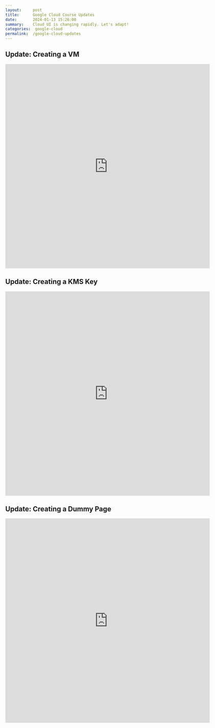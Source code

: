 ```yaml
---
layout:     post
title:      Google Cloud Course Updates
date:       2024-01-13 15:26:00
summary:    Cloud UI is changing rapidly. Let's adapt!
categories:  google-cloud
permalink:  /google-cloud-updates
---
```


## Update: Creating a VM

<iframe src="https://scribehow.com/embed/Creating_a_VM_on_Google_Cloud_Platform__csGgmjZjQJSBja_xJSG_fw?removeLogo=true" width="640" height="640" allowfullscreen frameborder="0"></iframe>

## Update: Creating a KMS Key

<iframe src="https://scribehow.com/embed/Creating_a_VM_on_Google_Cloud_Platform__csGgmjZjQJSBja_xJSG_fw?removeLogo=true" width="640" height="640" allowfullscreen frameborder="0"></iframe>

## Update: Creating a Dummy Page

<iframe src="https://scribehow.com/embed/Creating_a_VM_on_Google_Cloud_Platform__csGgmjZjQJSBja_xJSG_fw?removeLogo=true" width="640" height="640" allowfullscreen frameborder="0"></iframe>
